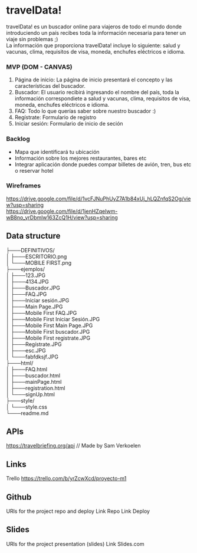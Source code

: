 # travelData!

travelData! es un buscador online para viajeros de todo el mundo donde introduciendo un país recibes toda la información necesaria para tener un viaje sin problemas ;) <br>
La información que proporciona travelData! incluye lo siguiente: salud y vacunas, clima, requisitos de visa, moneda, enchufes eléctricos e idioma.


### MVP (DOM - CANVAS)
<ol>

<li>Página de inicio: La página de inicio presentará el concepto y las características del buscador. </li>
<li>Buscador: El usuario recibirá ingresando el nombre del país, toda la información correspondiete a salud y vacunas, clima, requisitos de visa, moneda, enchufes eléctricos e idioma.
<li>FAQ: Todo lo que querías saber sobre nuestro buscador :) </li>
<li>Regístrate: Formulario de registro </li>
<li>Iniciar sesión: Formulario de inicio de seción </li>

</ol>	


### Backlog

<ul>
<li>Mapa que identificará tu ubicación  </li>
<li>Información sobre los mejores restaurantes, bares etc </li>
<li>Integrar aplicación donde puedes compar billetes de avión, tren, bus etc o reservar hotel</li>
</ul>

### Wireframes
https://drive.google.com/file/d/1vcFJNuPhUyZ7A1b84xUj_hLQZnfqS2Og/view?usp=sharing <br>
https://drive.google.com/file/d/1jenHZqeIwm-wB8no_yrDbmlw163ZcQ1H/view?usp=sharing

## Data structure
├───DEFINITIVOS/  <br/>
│   ├───ESCRITORIO.png  <br/>
│   └───MOBILE FIRST.png  <br/>
├───ejemplos/ <br/>
│   ├───123.JPG <br/>
│   ├───4134.JPG <br/>
│   ├───Buscador.JPG <br/>
│   ├───FAQ.JPG <br/>
│   ├───Iniciar sesión.JPG <br/>
│   ├───Main Page.JPG <br/>
│   ├───Mobile First FAQ.JPG <br/>
│   ├───Mobile First Iniciar Sesión.JPG <br/>
│   ├───Mobile First Main Page.JPG <br/>
│   ├───Mobile First buscador.JPG <br/>
│   ├───Mobile First registrate.JPG <br/>
│   ├───Regístrate.JPG <br/>
│   ├───esc.JPG <br/>
│   └───fabfdksjf.JPG <br/>
├───html/ <br/>
│   ├───FAQ.html <br/>
│   ├───buscador.html <br/>
│   ├───mainPage.html <br/>
│   ├───registration.html <br/>
│   └───signUp.html <br/>
├───style/ <br/>
│   └───style.css <br/>
└───readme.md <br/>


## APIs
https://travelbriefing.org/api // Made by Sam Verkoelen

## Links
Trello 
https://trello.com/b/yrZcwXcd/proyecto-m1

## Github
URls for the project repo and deploy Link Repo Link Deploy

## Slides
URls for the project presentation (slides) Link Slides.com
